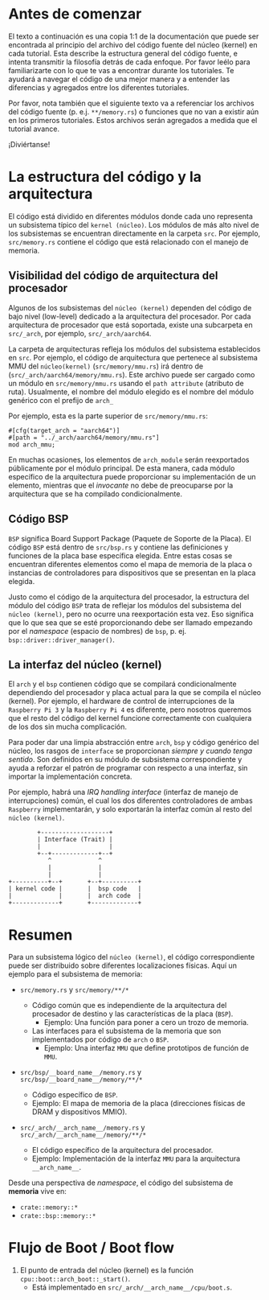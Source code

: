 # Antes de comenzar

El texto a continuación es una copia 1:1 de la documentación que 
puede ser encontrada al principio del archivo del código fuente 
del núcleo (kernel) en cada tutorial. Esta describe la estructura 
general del código fuente, e intenta transmitir la filosofía detrás
de cada enfoque. Por favor leélo para familiarizarte
con lo que te vas a encontrar durante los tutoriales. Te ayudará a navegar el código de una mejor manera y a entender las diferencias y agregados entre los diferentes tutoriales.

Por favor, nota también que el siguiente texto va a referenciar
los archivos del código fuente (p. e.j. `**/memory.rs`) o funciones que
no van a existir aún en los primeros tutoriales. Estos archivos serán agregados 
a medida que el tutorial avance.

¡Diviértanse!

# La estructura del código y la arquitectura

El código está dividido en diferentes módulos donde cada uno representa un
subsistema típico del `kernel (núcleo)`. Los módulos de más alto nivel de los subsistemas se encuentran directamente en la carpeta `src`.
Por ejemplo, `src/memory.rs` contiene el código que está relacionado
con el manejo de memoria.

## Visibilidad del código de arquitectura del procesador

Algunos de los subsistemas del `núcleo (kernel)` dependen del código de bajo nivel (low-level) dedicado a la arquitectura del procesador.
Por cada arquitectura de procesador que está soportada, existe una subcarpeta en `src/_arch`, por ejemplo, `src/_arch/aarch64`.

La carpeta de arquitecturas refleja los módulos del subsistema establecidos en `src`. Por ejemplo, el código de arquitectura que pertenece al subsistema MMU del `núcleo(kernel)` (`src/memory/mmu.rs`) irá dentro de (`src/_arch/aarch64/memory/mmu.rs`).
Este archivo puede ser cargado como un módulo en `src/memory/mmu.rs` usando el `path attribute` (atributo de ruta). Usualmente, el nombre del módulo elegido es el nombre del módulo genérico con el prefijo de `arch_`

Por ejemplo, esta es la parte superior de `src/memory/mmu.rs`:

```
#[cfg(target_arch = "aarch64")]
#[path = "../_arch/aarch64/memory/mmu.rs"]
mod arch_mmu;
```

En muchas ocasiones, los elementos de `arch_module` serán reexportados públicamente por el módulo principal.
De esta manera, cada módulo específico de la arquitectura puede proporcionar su implementación de un elemento, mientras que el *invocante* no debe de preocuparse por la arquitectura que se ha compilado condicionalmente.

## Código BSP

`BSP` significa Board Support Package (Paquete de Soporte de la Placa).
El código `BSP` está dentro de `src/bsp.rs` y contiene las definiciones y funciones de la placa base específica elegida. 
Entre estas cosas se encuentran diferentes elementos como el mapa de memoria de la placa o instancias de controladores para dispositivos que se presentan en la placa elegida.

Justo como el código de la arquitectura del procesador, la estructura del módulo del código `BSP` trata de reflejar los módulos del subsistema del `núcleo (kernel)`, pero no ocurre una reexportación esta vez. Eso significa que lo que sea que se esté proporcionando debe ser llamado empezando por el *namespace* (espacio de nombres) de `bsp`, p. ej. `bsp::driver::driver_manager()`.

## La interfaz del núcleo (kernel)

El `arch` y el `bsp` contienen código que se compilará condicionalmente dependiendo del procesador y placa actual para la que se compila el núcleo (kernel).
Por ejemplo, el hardware de control de interrupciones de la `Raspberry Pi 3` y la  `Raspberry Pi 4` es diferente, pero nosotros queremos que el resto del código del kernel funcione correctamente con cualquiera de los dos sin mucha complicación.

Para poder dar una limpia abstracción entre `arch`, `bsp` y código genérico del núcleo, los rasgos de `interface` se proporcionan *siempre y cuando tenga sentido*. Son definidos en su módulo de subsistema correspondiente y ayuda a reforzar el patrón de programar con respecto a una interfaz, sin importar la implementación concreta.

Por ejemplo, habrá una *IRQ handling interface* (interfaz de manejo de interrupciones) común, el cual los dos diferentes controladores de ambas `Raspberry` implementarán, y solo exportarán la interfaz común al resto del `núcleo (kernel)`.

```
        +-------------------+
        | Interface (Trait) |
        |                   |
        +--+-------------+--+
           ^             ^
           |             |
           |             |
+----------+--+       +--+----------+
| kernel code |       |  bsp code   |
|             |       |  arch code  |
+-------------+       +-------------+
```

# Resumen

Para un subsistema lógico del `núcleo (kernel)`, el código correspondiente puede ser distribuido sobre diferentes localizaciones físicas. Aquí un ejemplo para el subsistema de memoria:

- `src/memory.rs` y `src/memory/**/*`
  
  - Código común que es independiente de la arquitectura del procesador de destino y las características de la placa (`BSP`).
    - Ejemplo: Una función para poner a cero un trozo de memoria.
  - Las interfaces para el subsistema de la memoria que son implementados por código de `arch` o `BSP`.
    - Ejemplo: Una interfaz `MMU` que define prototipos de función de `MMU`.

- `src/bsp/__board_name__/memory.rs` y `src/bsp/__board_name__/memory/**/*`
  
  - Código específico de `BSP`.
  - Ejemplo: El mapa de memoria de la placa (direcciones físicas de DRAM y dispositivos MMIO).

- `src/_arch/__arch_name__/memory.rs` y `src/_arch/__arch_name__/memory/**/*`
  
  - El código específico de la arquitectura del procesador.
  - Ejemplo: Implementación de la interfaz `MMU` para la arquitectura `__arch_name__`.

Desde una perspectiva de *namespace*, el código del subsistema de **memoria** vive en:

- `crate::memory::*`
- `crate::bsp::memory::*`

# Flujo de Boot / Boot flow

1. El punto de entrada del núcleo (kernel) es la función `cpu::boot::arch_boot::_start()`.
   - Está implementado en `src/_arch/__arch_name__/cpu/boot.s`.
